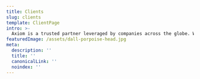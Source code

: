 ```yaml
---
title: Clients
slug: clients
template: ClientPage
intro: >-
  Axiom is a trusted partner leveraged by companies across the globe. We work across both public and private sectors to deliver robust solutions in a variety of target areas.
featuredImage: /assets/dall-porpoise-head.jpg
meta:
  description: ''
  title: ''
  canonicalLink: ''
  noindex: ''
---
```


